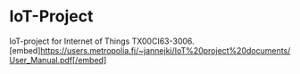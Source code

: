 # IoT-Project
IoT-project for  Internet of Things TX00CI63-3006.
[embed]https://users.metropolia.fi/~jannejki/IoT%20project%20documents/User_Manual.pdf[/embed]
